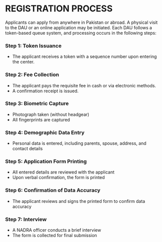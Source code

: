 # REGISTRATION PROCESS

Applicants can apply from anywhere in Pakistan or abroad. A physical visit to the DAU or an online application may be initiated. Each DAU follows a token-based queue system, and processing occurs in the following steps:


### Step 1: Token Issuance
- The applicant receives a token with a sequence number upon entering the center.


### Step 2: Fee Collection
- The applicant pays the requisite fee in cash or via electronic methods.
- A confirmation receipt is issued.


### Step 3: Biometric Capture
- Photograph taken (without headgear)
- All fingerprints are captured


### Step 4: Demographic Data Entry
- Personal data is entered, including parents, spouse, address, and contact details


### Step 5: Application Form Printing
- All entered details are reviewed with the applicant
- Upon verbal confirmation, the form is printed


### Step 6: Confirmation of Data Accuracy
- The applicant reviews and signs the printed form to confirm data accuracy


### Step 7: Interview
- A NADRA officer conducts a brief interview
- The form is collected for final submission
